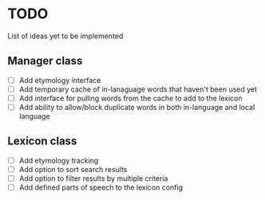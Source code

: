 # TODO

List of ideas yet to be implemented

## Manager class
- [ ] Add etymology interface
- [ ] Add temporary cache of in-lanaguage words that haven't been used yet
- [ ] Add interface for pulling words from the cache to add to the lexicon
- [ ] Add ability to allow/block duplicate words in both in-language and local language

## Lexicon class
- [ ] Add etymology tracking
- [ ] Add option to sort search results
- [ ] Add option to filter results by multiple criteria
- [ ] Add defined parts of speech to the lexicon config
